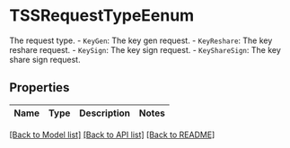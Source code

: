 # TSSRequestTypeEenum

 The request type. - `KeyGen`: The key gen request. - `KeyReshare`: The key reshare request. - `KeySign`: The key sign request. - `KeyShareSign`: The key share sign request.

## Properties

Name | Type | Description | Notes
------------ | ------------- | ------------- | -------------

[[Back to Model list]](../README.md#documentation-for-models) [[Back to API list]](../README.md#documentation-for-api-endpoints) [[Back to README]](../README.md)


